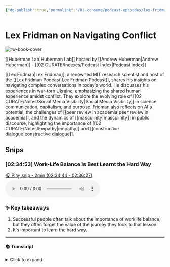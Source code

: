 ```yaml
---
{"dg-publish":true,"permalink":"/01-consume/podcast-episodes/lex-fridman-on-navigating-conflict/","title":"Lex Fridman on Navigating Conflict","tags":["podcasts"]}
---
```


# Lex Fridman on Navigating Conflict

![rw-book-cover](https://images.weserv.nl/?url=https%3A%2F%2Fmegaphone.imgix.net%2Fpodcasts%2F042e6144-725e-11ec-a75d-c38f702aecad%2Fimage%2FHuberman-Lab-Podcast-Thumbnail-3000x3000.png%3Fixlib%3Drails-4.2.0%26max-w%3D3000%26max-h%3D3000%26fit%3Dcrop%26auto%3Dformat%2Ccompress&w=300&h=300)

[[Huberman Lab\|Huberman Lab]] hosted by [[Andrew Huberman\|Andrew Huberman]] - [[02 CURATE/Indexes/Podcast Index\|Podcast Index]]

[[Lex Fridman\|Lex Fridman]], a renowned MIT research scientist and host of the [[Lex Fridman Podcast\|Lex Fridman Podcast]], shares his insights on navigating complex conversations in today's world. He discusses his experiences in war-torn Ukraine, emphasizing the shared human experience amidst conflict. They explore the evolving role of [[02 CURATE/Notes/Social Media Visibility\|Social Media Visibility]] in science communication, capitalism, and purpose. Fridman also reflects on AI's potential, the challenges of [[peer review in academia\|peer review in academia]], and the dynamics of [[masculinity\|masculinity]] in public discourse, highlighting the importance of [[02 CURATE/Notes/Empathy\|empathy]] and [[constructive dialogue\|constructive dialogue]].


## Snips


### [02:34:53] Work-Life Balance Is Best Learnt the Hard Way


[🎧 Play snip - 2min️ (02:34:44 - 02:36:27)](https://share.snipd.com/snip/b6f93e4f-06be-43b9-bfb3-05a4240d70df)
<audio controls> <source src="https://www.podtrac.com/pts/redirect.mp3/traffic.megaphone.fm/SCIM7125421200.mp3?updated=1734395567#t=02:34:44,02:36:27"> </audio>




### ✨ Key takeaways
1. Successful people often talk about the importance of worklife balance, but they often forget the value of the journey they took to that lesson.
2. It's important to learn the hard way.


---




#### 📚 Transcript
<details>
<summary>Click to expand</summary>
<blockquote><b>Lex Fridman</b><br/><br/>So my advice applies to my own life, which has been mostly spent behind the computer. And for that, you really, really have to put in the hours. And what that means is essentially it feels like a grind. I do recommend that you should at least try it in your own. That if you interview some of the most accomplished people ever, I think if they're honest with you, they're going to talk about their 20s as a journey of a lot of pain and a lot of really Hard work. I think what really happens, unfortunately, is a lot of those successful people later in life will talk about work-life balance. They'll say, you know what I learned from that process is that it's really important to get sun in the morning, to have health, to have good relationships. Hire a chef. Exactly. But I think those people have forgotten the value of the journey they took to that lesson. I think work-life balance is best learned the hard way. My own perspective, there's certain things you can only learn the hard way. And so you should learn that the hard way. Yeah, so that's definitely advice. And I should say that I admire people that work hard. If you want to get on my good side, I think are the people that give everything they got towards something. It doesn't actually matter what it is, but towards achieving excellence in a thing. That's the highest thing that we can reach for as human beings, I think, is excellence at a thing. I love</blockquote>
</details>


